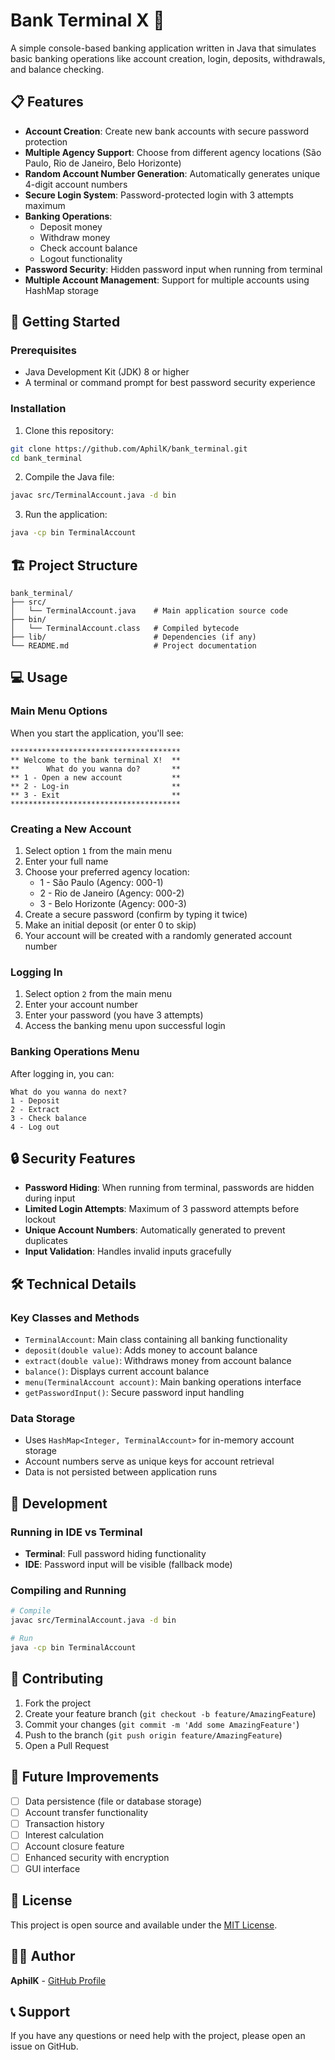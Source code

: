 # Bank Terminal X 🏦

A simple console-based banking application written in Java that simulates basic banking operations like account creation, login, deposits, withdrawals, and balance checking.

## 📋 Features

- **Account Creation**: Create new bank accounts with secure password protection
- **Multiple Agency Support**: Choose from different agency locations (São Paulo, Rio de Janeiro, Belo Horizonte)
- **Random Account Number Generation**: Automatically generates unique 4-digit account numbers
- **Secure Login System**: Password-protected login with 3 attempts maximum
- **Banking Operations**:
  - Deposit money
  - Withdraw money
  - Check account balance
  - Logout functionality
- **Password Security**: Hidden password input when running from terminal
- **Multiple Account Management**: Support for multiple accounts using HashMap storage

## 🚀 Getting Started

### Prerequisites

- Java Development Kit (JDK) 8 or higher
- A terminal or command prompt for best password security experience

### Installation

1. Clone this repository:
```bash
git clone https://github.com/AphilK/bank_terminal.git
cd bank_terminal
```

2. Compile the Java file:
```bash
javac src/TerminalAccount.java -d bin
```

3. Run the application:
```bash
java -cp bin TerminalAccount
```

## 🏗️ Project Structure

```
bank_terminal/
├── src/
│   └── TerminalAccount.java    # Main application source code
├── bin/
│   └── TerminalAccount.class   # Compiled bytecode
├── lib/                        # Dependencies (if any)
└── README.md                   # Project documentation
```

## 💻 Usage

### Main Menu Options

When you start the application, you'll see:

```
**************************************
** Welcome to the bank terminal X!  **
**      What do you wanna do?       **
** 1 - Open a new account           **
** 2 - Log-in                       **
** 3 - Exit                         **
**************************************
```

### Creating a New Account

1. Select option `1` from the main menu
2. Enter your full name
3. Choose your preferred agency location:
   - 1 - São Paulo (Agency: 000-1)
   - 2 - Rio de Janeiro (Agency: 000-2)
   - 3 - Belo Horizonte (Agency: 000-3)
4. Create a secure password (confirm by typing it twice)
5. Make an initial deposit (or enter 0 to skip)
6. Your account will be created with a randomly generated account number

### Logging In

1. Select option `2` from the main menu
2. Enter your account number
3. Enter your password (you have 3 attempts)
4. Access the banking menu upon successful login

### Banking Operations Menu

After logging in, you can:

```
What do you wanna do next?
1 - Deposit
2 - Extract
3 - Check balance
4 - Log out
```

## 🔒 Security Features

- **Password Hiding**: When running from terminal, passwords are hidden during input
- **Limited Login Attempts**: Maximum of 3 password attempts before lockout
- **Unique Account Numbers**: Automatically generated to prevent duplicates
- **Input Validation**: Handles invalid inputs gracefully

## 🛠️ Technical Details

### Key Classes and Methods

- `TerminalAccount`: Main class containing all banking functionality
- `deposit(double value)`: Adds money to account balance
- `extract(double value)`: Withdraws money from account balance
- `balance()`: Displays current account balance
- `menu(TerminalAccount account)`: Main banking operations interface
- `getPasswordInput()`: Secure password input handling

### Data Storage

- Uses `HashMap<Integer, TerminalAccount>` for in-memory account storage
- Account numbers serve as unique keys for account retrieval
- Data is not persisted between application runs

## 🔧 Development

### Running in IDE vs Terminal

- **Terminal**: Full password hiding functionality
- **IDE**: Password input will be visible (fallback mode)

### Compiling and Running

```bash
# Compile
javac src/TerminalAccount.java -d bin

# Run
java -cp bin TerminalAccount
```

## 🤝 Contributing

1. Fork the project
2. Create your feature branch (`git checkout -b feature/AmazingFeature`)
3. Commit your changes (`git commit -m 'Add some AmazingFeature'`)
4. Push to the branch (`git push origin feature/AmazingFeature`)
5. Open a Pull Request

## 📝 Future Improvements

- [ ] Data persistence (file or database storage)
- [ ] Account transfer functionality
- [ ] Transaction history
- [ ] Interest calculation
- [ ] Account closure feature
- [ ] Enhanced security with encryption
- [ ] GUI interface

## 📄 License

This project is open source and available under the [MIT License](LICENSE).

## 👨‍💻 Author

**AphilK** - [GitHub Profile](https://github.com/AphilK)

## 📞 Support

If you have any questions or need help with the project, please open an issue on GitHub.
